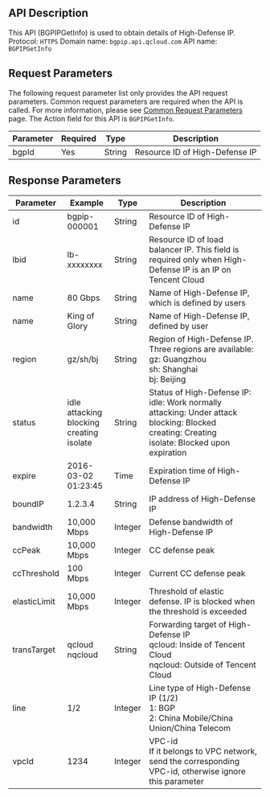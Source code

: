 ## API Description
This API (BGPIPGetInfo) is used to obtain details of High-Defense IP.
Protocol: `HTTPS`
Domain name: `bgpip.api.qcloud.com`
API name: `BGPIPGetInfo`

## Request Parameters
The following request parameter list only provides the API request parameters. Common request parameters are required when the API is called. For more information, please see [Common Request Parameters](https://cloud.tencent.com/document/api/213/6976) page. The Action field for this API is `BGPIPGetInfo`.

| Parameter | Required | Type | Description |
|---------|---------|---------|---------|
| bgpId | Yes | String | Resource ID of High-Defense IP |

## Response Parameters

| Parameter | Example | Type | Description |
|---------|---------|---------|---------|
| id | bgpip-000001 | String | Resource ID of High-Defense IP |
| lbid | lb-xxxxxxxx | String | Resource ID of load balancer IP. This field is required only when High-Defense IP is an IP on Tencent Cloud |
| name | 80 Gbps | String | Name of High-Defense IP, which is defined by users |
| name | King of Glory | String | Name of High-Defense IP, defined by user |
| region | gz/sh/bj | String | Region of High-Defense IP.</br>Three regions are available:</br>gz: Guangzhou</br>sh: Shanghai</br>bj: Beijing |
| status | idle</br>attacking</br>blocking</br>creating</br>isolate | String | Status of High-Defense IP:</br>idle: Work normally</br>attacking: Under attack</br>blocking: Blocked</br>creating: Creating</br>isolate: Blocked upon expiration |
| expire | 2016-03-02</br>01:23:45 | Time | Expiration time of High-Defense IP |
| boundIP | 1.2.3.4 | String | IP address of High-Defense IP |
| bandwidth | 10,000 Mbps | Integer | Defense bandwidth of High-Defense IP |
| ccPeak | 10,000 Mbps | Integer | CC defense peak |
| ccThreshold | 100 Mbps | Integer | Current CC defense peak |
| elasticLimit | 10,000 Mbps | Integer | Threshold of elastic defense. IP is blocked when the threshold is exceeded |
| transTarget | qcloud</br>nqcloud | String | Forwarding target of High-Defense IP</br>qcloud: Inside of Tencent Cloud</br>nqcloud: Outside of Tencent Cloud |
| line | 1/2 | Integer | Line type of High-Defense IP (1/2)</br>1: BGP</br>2: China Mobile/China Union/China Telecom |
| vpcId | 1234 | Integer | VPC-id</br>If it belongs to VPC network, send the corresponding VPC-id, otherwise ignore this parameter |

